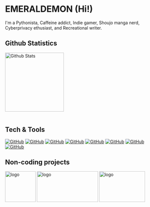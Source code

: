 # EMERALDEMON (Hi!) 
I'm a Pythonista, Caffeine addict, Indie gamer, Shoujo manga nerd, Cyberprivacy ethusiast, and Recreational writer.

## Github Statistics
<p>
<a href="https://github.com/Emeraldemon/github-readme-stats"><img alt="Github Stats" src="https://github-readme-stats.vercel.app/api?username=Emeraldemon&show_icons=true&count_private=true&theme=algolia" height="192px"/></a>
<br/>
&nbsp;
</p>


## Tech & Tools 

<p>
    <a href="#"><img alt="GitHub" src="https://img.shields.io/badge/Editor-Visual%20Studio%20Code-blue"></a>
    <a href="#"><img alt="GitHub" src="https://img.shields.io/badge/Social-Discord-red"></a>
    <a href="#"><img alt="GitHub" src="https://img.shields.io/badge/Code-Python-brightgreen"></a>
    <a href="#"><img alt="GitHub" src="https://img.shields.io/badge/Code-HTML-brightgreen"></a>
    <a href="#"><img alt="GitHub" src="https://img.shields.io/badge/Code-CSS-brightgreen"></a>
    <a href="#"><img alt="GitHub" src="https://img.shields.io/badge/Editor-Dreamweaver-blue"></a>
    <a href="#"><img alt="GitHub" src="https://img.shields.io/badge/Notebook-Jupyter-blue"></a>
    <a href="#"><img alt="GitHub" src="https://img.shields.io/badge/Editor-Pycharm-blue"></a>
</p>

## Non-coding projects
<a href="https://t.co/XAIsXtzKbA"><img alt="logo" src="https://media.discordapp.net/attachments/837200608934756362/944574016126070834/Bezy_2.png" height = "100px" width = "100px"></a> <a href="https://t.co/XAIsXtzKbA"><img alt="logo" src="https://images-ext-2.discordapp.net/external/ELDzJi7aRzrsYWL2Z_YLzq-0zvBNbf1BGoyMfnU5JRY/https/media.discordapp.net/attachments/902653006217117746/945650525112762388/unknown.png" height = "100px" width = "200px"></a> <a href="https://open.spotify.com/playlist/37i9dQZF1EUMDoJuT8yJsl?si=2911e5ad9b594ecf"><img alt="logo" src="https://encrypted-tbn0.gstatic.com/images?q=tbn:ANd9GcS8JHZib2WOFWffS6PCypeDrgxxVU9mntY4xQ&usqp=CAU" height = "100px" width = "150px"></a>






<!--
**Emeraldemon/Emeraldemon** is a ✨ _special_ ✨ repository because its `README.md` (this file) appears on your GitHub profile.

Here are some ideas to get you started:

- 🔭 I’m currently working on ...
- 🌱 I’m currently learning ...
- 👯 I’m looking to collaborate on ...
- 🤔 I’m looking for help with ...
- 💬 Ask me about ...
- 📫 How to reach me: ...
- 😄 Pronouns: ...
- ⚡ Fun fact: ...
-->
